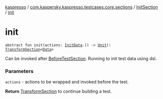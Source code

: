 [kaspresso](../../index.md) / [com.kaspersky.kaspresso.testcases.core.sections](../index.md) / [InitSection](index.md) / [init](./init.md)

# init

`abstract fun init(actions: `[`InitData`](index.md#InitData)`.() -> `[`Unit`](https://kotlinlang.org/api/latest/jvm/stdlib/kotlin/-unit/index.html)`): `[`TransformSection`](../-transform-section/index.md)`<`[`Data`](index.md#Data)`>`

Can be invoked after [BeforeTestSection](../-before-test-section/index.md). Running to init test data using dsl.

### Parameters

`actions` - actions to be wrapped and invoked before the test.

**Return**
[TransformSection](../-transform-section/index.md) to continue building a test.

